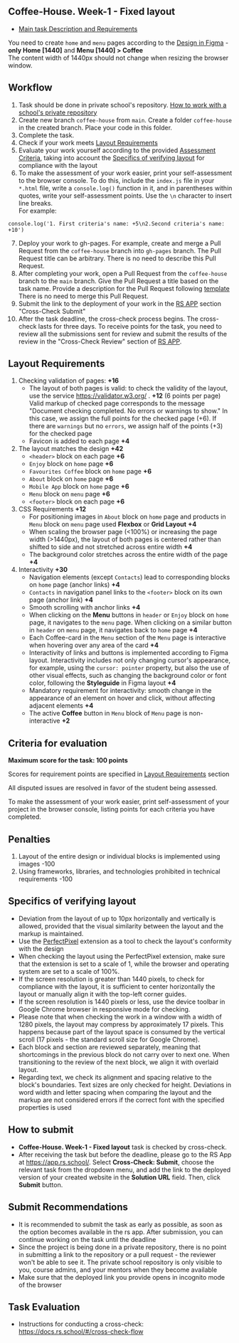 ## Coffee-House. Week-1 - Fixed layout  

- [Main task Description and Requirements](coffee-house.md)

You need to create `home` and `menu` pages according to the [Design in Figma](#) - **only Home \[1440\]** and **Menu \[1440\] > Coffee**  
The content width of 1440px should not change when resizing the browser window.

## Workflow

1. Task should be done in private school's repository. [How to work with a school's private repository](https://docs.rs.school/#/private-repository)
2. Create new branch `coffee-house` from `main`. Create a folder `coffee-house` in the created branch. Place your code in this folder.
3. Complete the task.  
4. Check if your work meets [Layout Requirements](#требования-к-вёрстке)  
5. Evaluate your work yourself according to the provided [Assessment Criteria](#критерии-оценки), taking into account the [Specifics of verifying layout](#specifics-of-verifying-layout) for compliance with the layout
6. To make the assessment of your work easier, print your self-assessment to the browser console. To do this, include the `index.js` file in your `*.html` file, write a `console.log()` function in it, and in parentheses within quotes, write your self-assessment points. Use the `\n` character to insert line breaks.  
For example:
```
console.log('1. First criteria's name: +5\n2.Second criteria's name: +10')
```
7. Deploy your work to gh-pages. For example, create and merge a Pull Request from the `coffee-house` branch into `gh-pages` branch. The Pull Request title can be arbitrary. There is no need to describe this Pull Request.  
8. After completing your work, open a Pull Request from the `coffee-house` branch to the `main` branch. Give the Pull Request a title based on the task name. Provide a description for the Pull Request following [template](https://docs.rs.school/#/pull-request-review-process?id=Требования-к-pull-request-pr)  
There is no need to merge this Pull Request. 
9. Submit the link to the deployment of your work in the [RS APP](https://app.rs.school/) section "Cross-Check Submit"
10. After the task deadline, the cross-check process begins. The cross-check lasts for three days. To receive points for the task, you need to review all the submissions sent for review and submit the results of the review in the "Cross-Check Review" section of [RS APP](https://app.rs.school/).

## Layout Requirements
1. Checking validation of pages: **+16**
   - The layout of both pages is valid: to check the validity of the layout, use the service https://validator.w3.org/ . **+12** (6 points per page)  
   Valid markup of checked page corresponds to the message "Document checking completed. No errors or warnings to show." In this case, we assign the full points for the checked page (+6). If there are `warnings` but no `errors`, we assign half of the points (+3) for the checked page
   -  Favicon is added to each page **+4**
2. The layout matches the design **+42**
   - `<header>` block on each page **+6**
   - `Enjoy` block on `home` page **+6**
   - `Favourites Coffee` block on `home` page **+6**
   - `About` block on `home` page **+6**
   - `Mobile App` block on `home` page **+6**
   - `Menu` block on `menu` page **+6**
   - `<footer>` block on each page **+6**  
3. CSS Requirements **+12**
   - For positioning images in `About` block on `home` page and products in `Menu` block on `menu` page used **Flexbox** or **Grid Layout** **+4**
   - When scaling the browser page (<100%) or increasing the page width (>1440px), the layout of both pages is centered rather than shifted to side and not stretched across entire width **+4**
   - The background color stretches across the entire width of the page **+4**
4. Interactivity **+30**
   - Navigation elements (except `Contacts`) lead to corresponding blocks on `home` page (anchor links) **+4**
   - `Contacts` in navigation panel links to the `<footer>` block on its own page (anchor link) **+4**
   - Smooth scrolling with anchor links **+4**
   - When clicking on the **Menu** buttons in `header` or `Enjoy` block on `home` page, it navigates to the `menu` page. When clicking on a similar button in `header` on `menu` page, it navigates back to `home` page **+4**
   - Each Coffee-card in the `Menu` section of the `Menu` page is interactive when hovering over any area of the card **+4**
   - Interactivity of links and buttons is implemented according to Figma layout. Interactivity includes not only changing cursor's appearance, for example, using the `cursor: pointer` property, but also the use of other visual effects, such as changing the background color or font color, following the **Styleguide** in Figma layout **+4**
   - Mandatory requirement for interactivity: smooth change in the appearance of an element on hover and click, without affecting adjacent elements **+4**
   - The active **Coffee** button in `Menu` block of `Menu` page is non-interactive **+2**

## Criteria for evaluation

**Maximum score for the task: 100 points**  

Scores for requirement points are specified in [Layout Requirements](#layout-requirements) section  

All disputed issues are resolved in favor of the student being assessed.

To make the assessment of your work easier, print self-assessment of your project in the browser console, listing points for each criteria you have completed.

## Penalties
1. Layout of the entire design or individual blocks is implemented using images -100
2. Using frameworks, libraries, and technologies prohibited in technical requirements -100

## Specifics of verifying layout
- Deviation from the layout of up to 10px horizontally and vertically is allowed, provided that the visual similarity between the layout and the markup is maintained.
- Use the [PerfectPixel](https://chrome.google.com/webstore/detail/perfectpixel-by-welldonec/dkaagdgjmgdmbnecmcefdhjekcoceebi?hl=ru) extension as a tool to check the layout's conformity with the design
- When checking the layout using the PerfectPixel extension, make sure that the extension is set to a scale of 1, while the browser and operating system are set to a scale of 100%.
- If the screen resolution is greater than 1440 pixels, to check for compliance with the layout, it is sufficient to center horizontally the layout or manually align it with the top-left corner guides.
- If the screen resolution is 1440 pixels or less, use the device toolbar in Google Chrome browser in responsive mode for checking.
- Please note that when checking the work in a window with a width of 1280 pixels, the layout may compress by approximately 17 pixels. This happens because part of the layout space is consumed by the vertical scroll (17 pixels - the standard scroll size for Google Chrome).
- Each block and section are reviewed separately, meaning that shortcomings in the previous block do not carry over to next one. When transitioning to the review of the next block, we align it with overlaid layout.
- Regarding text, we check its alignment and spacing relative to the block's boundaries. Text sizes are only checked for height. Deviations in word width and letter spacing when comparing the layout and the markup are not considered errors if the correct font with the specified properties is used

## How to submit
- **Coffee-House. Week-1 - Fixed layout** task is checked by cross-check.  
- After receiving the task but before the deadline, please go to the RS App at https://app.rs.school/. Select **Cross-Check: Submit**, choose the relevant task from the dropdown menu, and add the link to the deployed version of your created website in the **Solution URL** field. Then, click **Submit** button.  

## Submit Recommendations
- It is recommended to submit the task as early as possible, as soon as the option becomes available in the rs app. After submission, you can continue working on the task until the deadline
- Since the project is being done in a private repository, there is no point in submitting a link to the repository or a pull request - the reviewer won't be able to see it. The private school repository is only visible to you, course admins, and your mentors when they become available 
- Make sure that the deployed link you provide opens in incognito mode of the browser  

## Task Evaluation
- Instructions for conducting a cross-check: https://docs.rs.school/#/cross-check-flow
